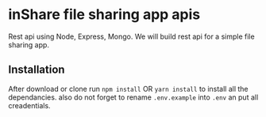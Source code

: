 # inShare file sharing app apis

Rest api using Node, Express, Mongo.
We will build rest api for a simple file sharing app. 






## Installation 
After download or clone run `npm install` OR `yarn install` to install all the dependancies.
also do not forget to rename `.env.example` into `.env` an put all creadentials.

